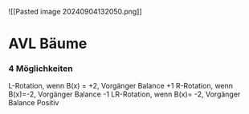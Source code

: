 ![[Pasted image 20240904132050.png]]


# AVL Bäume

### 4 Möglichkeiten

L-Rotation, wenn B(x) = +2, Vorgänger Balance +1
R-Rotation, wenn B(x)=-2, Vorgänger Balance -1
LR-Rotation, wenn B(x)= -2, Vorgänger Balance Positiv